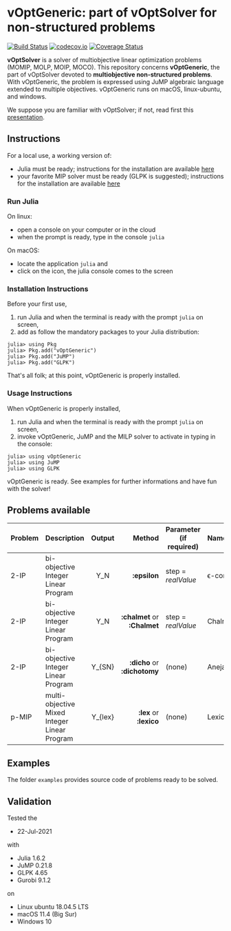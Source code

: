 # vOptGeneric: part of vOptSolver for non-structured problems

[![Build Status](https://travis-ci.org/vOptSolver/vOptGeneric.jl.svg?branch=master)](https://travis-ci.org/vOptSolver/vOptGeneric.jl)
[![codecov.io](http://codecov.io/github/vOptSolver/vOptGeneric.jl/coverage.svg?branch=master)](http://codecov.io/github/vOptSolver/vOptGeneric.jl?branch=master)
[![Coverage Status](https://coveralls.io/repos/github/vOptSolver/vOptGeneric.jl/badge.svg?branch=master)](https://coveralls.io/github/vOptSolver/vOptGeneric.jl?branch=master)

**vOptSolver** is a solver of multiobjective linear optimization problems (MOMIP, MOLP, MOIP, MOCO).
This repository concerns **vOptGeneric**, the part of vOptSolver devoted to **multiobjective non-structured problems**. With vOptGeneric, the problem is expressed using JuMP algebraic language extended to multiple objectives. vOptGeneric runs on macOS, linux-ubuntu, and windows.

We suppose you are familiar with vOptSolver; if not, read first this [presentation](https://voptsolver.github.io/vOptSolver/).


## Instructions 
For a local use, a working version of:
- Julia must be ready; instructions for the installation are available [here](https://julialang.org/downloads/)
- your favorite MIP solver must be ready (GLPK is suggested); 
  instructions for the installation are available [here](https://github.com/jump-dev/JuMP.jl)
  
### Run Julia

On linux:

- open a console on your computer or in the cloud
- when the prompt is ready, type in the console `julia`

On macOS:

- locate the application `julia` and 
- click on the icon, the julia console comes to the screen

### Installation Instructions

Before your first use, 
1. run Julia and when the terminal is ready with the prompt `julia` on screen, 
2. add as follow the mandatory packages to your Julia distribution: 

```
julia> using Pkg
julia> Pkg.add("vOptGeneric")
julia> Pkg.add("JuMP")
julia> Pkg.add("GLPK")
```

That's all folk; at this point, vOptGeneric is properly installed.

### Usage Instructions

When vOptGeneric is properly installed,

1. run Julia and when the terminal is ready with the prompt `julia` on screen, 
2. invoke vOptGeneric, JuMP and the MILP solver to activate in typing in the console:
```
julia> using vOptGeneric
julia> using JuMP
julia> using GLPK
```
vOptGeneric is ready. See examples for further informations and have fun with the solver! 

## Problems available

| Problem | Description                          | Output    | Method                       | Parameter (if required)  | Name          |
|:--------|:-------------------------------------|:---------:| ---------------------------: | ------------| :--------|
| 2-IP    | bi-objective Integer Linear Program  | Y_N     | **:epsilon**                 | step = *realValue*       | ϵ-constraint  | 
| 2-IP    | bi-objective Integer Linear Program  | Y_N     | **:chalmet** or **:Chalmet** | step = *realValue*       | Chalmet       |
| 2-IP    | bi-objective Integer Linear Program  | Y_{SN}  | **:dicho** or **:dichotomy** | (none)                   | Aneja & Nair  |
| p-MIP  | multi-objective Mixed Integer Linear Program | Y_{lex} | **:lex** or **:lexico**      | (none)                   | Lexicographic |


## Examples
The folder `examples` provides source code of problems ready to be solved.

## Validation 

Tested the

-    22-Jul-2021 

with

  -    Julia 1.6.2
  -    JuMP 0.21.8
  -    GLPK 4.65
  -    Gurobi 9.1.2
 
on

  -    Linux ubuntu 18.04.5 LTS
  -    macOS 11.4 (Big Sur)
  -    Windows 10
